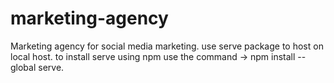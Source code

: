 # marketing-agency
Marketing agency for social media marketing.
use serve package to host on local host.
to install serve using npm use the command -> npm install --global serve.
